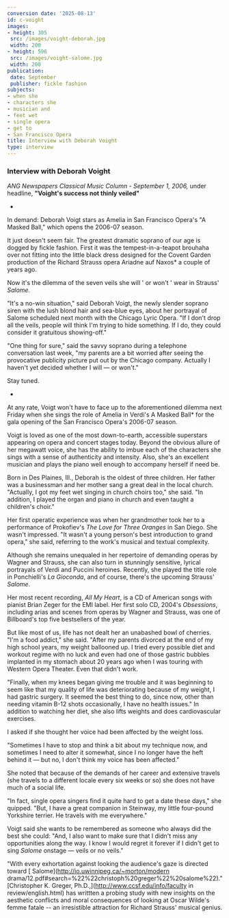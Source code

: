 ```yaml
---
conversion date: '2025-08-13'
id: c-voight
images:
- height: 305
 src: /images/voight-deborah.jpg
 width: 200
- height: 596
 src: /images/voight-salome.jpg
 width: 200
publication:
 date: September
 publisher: fickle fashion
subjects:
- when she
- characters she
- musician and
- feet wet
- single opera
- get to
- San Francisco Opera
title: Interview with Deborah Voight
type: interview
---
```


### Interview with Deborah Voight

*ANG Newspapers Classical Music Column - September 1, 2006,* under headline, **"Voight's success not thinly veiled"**

*

In demand: Deborah Voigt stars as Amelia in San Francisco Opera's "A Masked Ball," which opens the 2006-07 season.

It just doesn't seem fair. The greatest dramatic soprano of our age is dogged by fickle fashion.
First it was the tempest-in-a-teapot brouhaha over not fitting into the little black dress designed for the Covent Garden production of the Richard Strauss opera Ariadne auf Naxos* a couple of years ago.

Now it's the dilemma of the seven veils she will ' or won't ' wear in Strauss' *Salome.*

"It's a no-win situation," said Deborah Voigt, the newly slender soprano siren with the lush blond hair and sea-blue eyes, about her portrayal of Salome scheduled next month with the Chicago Lyric Opera. "If I don't drop all the veils, people will think I'm trying to hide something. If I do, they could consider it gratuitous showing-off."

"One thing for sure," said the savvy soprano during a telephone conversation last week, "my parents are a bit worried after seeing the provocative publicity picture put out by the Chicago
company. Actually I haven't yet decided whether I will — or won't."

 Stay tuned.

*

 At any rate, Voigt won't have to face up to the aforementioned dilemma next Friday when she sings the role of Amelia in Verdi's A Masked Ball* for the gala opening of the San Francisco Opera's 2006-07 season.

 Voigt is loved as one of the most down-to-earth, accessible superstars appearing on opera and concert stages today. Beyond the obvious allure of her megawatt voice, she has the ability to imbue each of the characters she sings with a sense of authenticity and intensity. Also, she's an excellent musician and plays the piano well enough to accompany herself if need be.

 Born in Des Plaines, Ill., Deborah is the oldest of three children. Her father was a businessman and her mother sang a great deal in the local church. "Actually, I got my feet wet singing in church choirs too," she said. "In addition, I played the organ and piano in church and even taught a children's choir."

 Her first operatic experience was when her grandmother took her to a performance of Prokofiev's *The Love for Three Oranges* in San Diego. She wasn't impressed.
"It wasn't a young person's best introduction to grand opera," she said, referring to the work's musical and textual complexity.

 Although she remains unequaled in her repertoire of demanding operas by Wagner and Strauss, she can also turn in stunningly sensitive, lyrical portrayals of Verdi and Puccini heroines. Recently, she played the title role in Ponchielli's *La Gioconda*, and of course, there's the upcoming Strauss' *Salome*.

 Her most recent recording, *All My Heart*, is a CD of American songs with pianist Brian Zeger for the EMI label. Her first solo CD, 2004's *Obsessions*, including arias and scenes from operas by Wagner and Strauss, was one of Billboard's top five bestsellers of the year.

 But like most of us, life has not dealt her an unabashed bowl of cherries. "I'm a food addict," she said. "After my parents divorced at the end of my high school years, my weight ballooned up. I tried every possible diet and workout regime with no luck and even had one of those gastric bubbles implanted in my stomach about 20 years ago when I was touring with Western Opera Theater. Even that didn't work.

 "Finally, when my knees began giving me trouble and it was beginning to seem like that my quality of life was deteriorating because of my weight, I had gastric
surgery. It seemed the best thing to do, since now, other than needing vitamin B-12 shots occasionally, I have no health issues." In addition to watching her diet, she also lifts weights and does cardiovascular exercises.

 I asked if she thought her voice had been affected by the weight loss.

 "Sometimes I have to stop and think a bit about my technique now, and sometimes I need to alter it somewhat, since I no longer have the heft behind it — but no, I don't think my voice has been affected."

 She noted that because of the demands of her career and extensive travels (she travels to a different locale every six weeks or so) she does not have much of a social life.

 "In fact, single opera singers find it quite hard to get a date these days," she quipped. "But, I have a great companion in Steinway, my little four-pound Yorkshire terrier. He travels with me everywhere."

 Voigt said she wants to be remembered as someone who always did the best she could: "And, I also want to make sure that I didn't miss any opportunities along the way. I know I would regret it forever if I didn't get to sing *Salome* onstage — veils or no veils."

 "With every exhortation against looking the audience's gaze is directed toward [ Salome](http://io.uwinnipeg.ca/~morton/modern drama/12.pdf#search=%22%22christoph%20greger%22%20salome%22)."
[Christopher K. Greger, Ph.D.,](http://www.ccsf.edu/info/faculty in review/english.html) has writtten a probing study with new insights on the aesthetic conflicts and moral consequences of looking at Oscar Wilde's femme fatale -- an irresistible attraction for Richard Strauss' musical genius.

